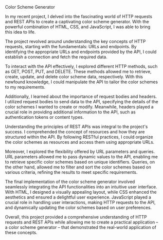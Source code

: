 Color Scheme Generator 


In my recent project, I delved into the fascinating world of HTTP requests and REST APIs to create a captivating color scheme generator. With the powerful combination of HTML, CSS, and JavaScript, I was able to bring this idea to life.

The project revolved around understanding the key concepts of HTTP requests, starting with the fundamentals: URLs and endpoints. By identifying the appropriate URLs and endpoints provided by the API, I could establish a connection and fetch the required data.

To interact with the API effectively, I explored different HTTP methods, such as GET, POST, PUT, and DELETE. These methods allowed me to retrieve, create, update, and delete color scheme data, respectively. With this newfound knowledge, I could manipulate the API to tailor the color schemes to my requirements.

Additionally, I learned about the importance of request bodies and headers. I utilized request bodies to send data to the API, specifying the details of the color schemes I wanted to create or modify. Meanwhile, headers played a crucial role in providing additional information to the API, such as authentication tokens or content types.

Understanding the principles of REST APIs was integral to the project's success. I comprehended the concept of resources and how they are structured within the API. By following RESTful practices, I could organize the color schemes as resources and access them using appropriate URLs.

Moreover, I explored the flexibility offered by URL parameters and queries. URL parameters allowed me to pass dynamic values to the API, enabling me to retrieve specific color schemes based on unique identifiers. Queries, on the other hand, allowed me to filter and sort the color schemes based on various criteria, refining the results to meet specific requirements.

The final implementation of the color scheme generator involved seamlessly integrating the API functionalities into an intuitive user interface. With HTML, I designed a visually appealing layout, while CSS enhanced the aesthetics and ensured a delightful user experience. JavaScript played a crucial role in handling user interactions, making HTTP requests to the API, and dynamically updating the color schemes based on user preferences.

Overall, this project provided a comprehensive understanding of HTTP requests and REST APIs while allowing me to create a practical application – a color scheme generator – that demonstrated the real-world application of these concepts.

